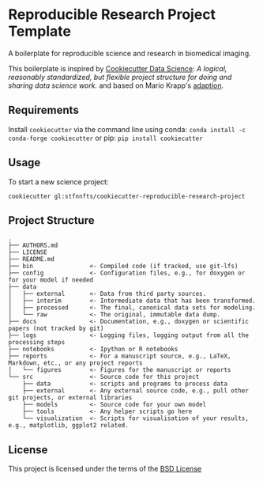 Reproducible Research Project Template
====================

A boilerplate for reproducible science and research in biomedical imaging. 

This boilerplate is inspired by [Cookiecutter Data Science](https://github.com/drivendata/cookiecutter-data-science): *A logical, reasonably standardized, but flexible project structure for doing and sharing data science work.* and based on Mario Krapp's [adaption](https://github.com/mkrapp/cookiecutter-reproducible-science). 

Requirements
------------
Install `cookiecutter` via the command line using conda: 
`conda install -c conda-forge cookiecutter`
or pip:
`pip install cookiecutter`    

Usage
-----
To start a new science project:

`cookiecutter gl:stfnnfts/cookiecutter-reproducible-research-project`

Project Structure
-----------------

```
.
├── AUTHORS.md
├── LICENSE
├── README.md
├── bin                <- Compiled code (if tracked, use git-lfs)
├── config             <- Configuration files, e.g., for doxygen or for your model if needed
├── data
│   ├── external       <- Data from third party sources.
│   ├── interim        <- Intermediate data that has been transformed.
│   ├── processed      <- The final, canonical data sets for modeling.
│   └── raw            <- The original, immutable data dump.
├── docs               <- Documentation, e.g., doxygen or scientific papers (not tracked by git)
├── logs               <- Logging files, logging output from all the processing steps
├── notebooks          <- Ipython or R notebooks
├── reports            <- For a manuscript source, e.g., LaTeX, Markdown, etc., or any project reports
│   └── figures        <- Figures for the manuscript or reports
└── src                <- Source code for this project
    ├── data           <- scripts and programs to process data
    ├── external       <- Any external source code, e.g., pull other git projects, or external libraries
    ├── models         <- Source code for your own model
    ├── tools          <- Any helper scripts go here
    └── visualization  <- Scripts for visualisation of your results, e.g., matplotlib, ggplot2 related.
```

License
-------
This project is licensed under the terms of the [BSD License](/LICENSE)
